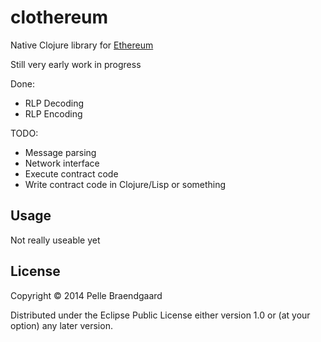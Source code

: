 # clothereum

Native Clojure library for [Ethereum](http://ethereum.org)

Still very early work in progress

Done:

- RLP Decoding
- RLP Encoding

TODO:

- Message parsing
- Network interface
- Execute contract code
- Write contract code in Clojure/Lisp or something

## Usage

Not really useable yet

## License

Copyright © 2014 Pelle Braendgaard

Distributed under the Eclipse Public License either version 1.0 or (at
your option) any later version.
